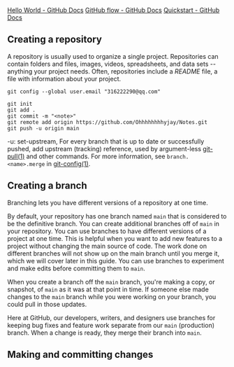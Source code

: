 [Hello World - GitHub Docs](https://docs.github.com/en/get-started/quickstart/hello-world)
[GitHub flow - GitHub Docs](https://docs.github.com/en/get-started/quickstart/github-flow)
[Quickstart - GitHub Docs](https://docs.github.com/en/get-started/quickstart)
## Creating a repository
A repository is usually used to organize a single project. Repositories can contain folders and files, images, videos, spreadsheets, and data sets -- anything your project needs. Often, repositories include a _README_ file, a file with information about your project.

`git config --global user.email "316222290@qq.com"`

```
git init
git add .
git commit -m "<note>"
git remote add origin https://github.com/Ohhhhhhhhyjay/Notes.git
git push -u origin main
```
-u: set-upstream, For every branch that is up to date or successfully pushed, add upstream (tracking) reference, used by argument-less [git-pull(1)](git-pull.html) and other commands. For more information, see `branch.<name>.merge` in [git-config(1)](git-config.html).

## Creating a branch

Branching lets you have different versions of a repository at one time.

By default, your repository has one branch named `main` that is considered to be the definitive branch. You can create additional branches off of `main` in your repository. You can use branches to have different versions of a project at one time. This is helpful when you want to add new features to a project without changing the main source of code. The work done on different branches will not show up on the main branch until you merge it, which we will cover later in this guide. You can use branches to experiment and make edits before committing them to `main`.

When you create a branch off the `main` branch, you're making a copy, or snapshot, of `main` as it was at that point in time. If someone else made changes to the `main` branch while you were working on your branch, you could pull in those updates.

Here at GitHub, our developers, writers, and designers use branches for keeping bug fixes and feature work separate from our `main` (production) branch. When a change is ready, they merge their branch into `main`.

## Making and committing changes
